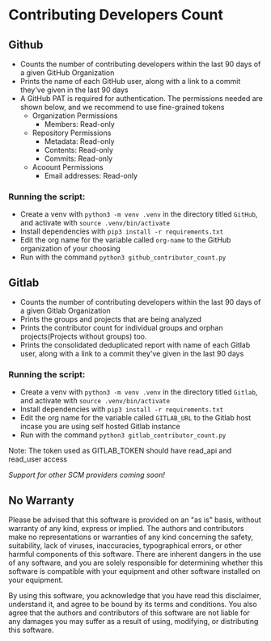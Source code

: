 # Contributing Developers Count

## Github

- Counts the number of contributing developers within the last 90 days of a given GitHub Organization
- Prints the name of each GitHub user, along with a link to a commit they've given in the last 90 days
- A GitHub PAT is required for authentication. The permissions needed are shown below, and we recommend to use fine-grained tokens
    - Organization Permissions
        - Members: Read-only
    - Repository Permissions
        - Metadata: Read-only
        - Contents: Read-only
        - Commits: Read-only
    - Acoount Permissions
        - Email addresses: Read-only

### Running the script:

- Create a venv with `python3 -m venv .venv` in the directory titled `GitHub`, and activate with `source .venv/bin/activate`
- Install dependencies with `pip3 install -r requirements.txt`
- Edit the org name for the variable called `org-name` to the GitHub organization of your choosing
- Run with the command `python3 github_contributor_count.py`

## Gitlab

- Counts the number of contributing developers within the last 90 days of a given Gitlab Organization
- Prints the groups and projects that are being analyzed
- Prints the contributor count for individual groups and orphan projects(Projects without groups) too.
- Prints the consolidated deduplicated report with name of each Gitlab user, along with a link to a commit they've given in the last 90 days

### Running the script:

- Create a venv with `python3 -m venv .venv` in the directory titled `Gitlab`, and activate with `source .venv/bin/activate`
- Install dependencies with `pip3 install -r requirements.txt`
- Edit the org name for the variable called `GITLAB_URL` to the Gitlab host incase you are using self hosted Gitlab instance
- Run with the command `python3 gitlab_contributor_count.py`

Note: The token used as GITLAB_TOKEN should have read_api and read_user access


_Support for other SCM providers coming soon!_

## No Warranty

Please be advised that this software is provided on an "as is" basis, without warranty of any kind, express or implied. The authors and contributors make no representations or warranties of any kind concerning the safety, suitability, lack of viruses, inaccuracies, typographical errors, or other harmful components of this software. There are inherent dangers in the use of any software, and you are solely responsible for determining whether this software is compatible with your equipment and other software installed on your equipment.

By using this software, you acknowledge that you have read this disclaimer, understand it, and agree to be bound by its terms and conditions. You also agree that the authors and contributors of this software are not liable for any damages you may suffer as a result of using, modifying, or distributing this software.